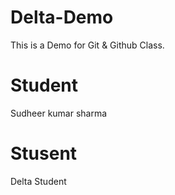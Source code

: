# Delta-Demo

This is a Demo for Git &amp; Github Class.

# Student

Sudheer kumar sharma

# Stusent

Delta Student
